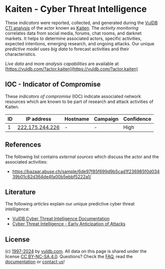 # Kaiten - Cyber Threat Intelligence

These _indicators_ were reported, collected, and generated during the [VulDB CTI analysis](https://vuldb.com/?kb.cti) of the actor known as [Kaiten](https://vuldb.com/?actor.kaiten). The _activity monitoring_ correlates data from social media, forums, chat rooms, and darknet markets. It helps to determine associated actors, specific activities, expected intentions, emerging research, and ongoing attacks. Our unique _predictive model_ uses _big data_ to forecast activities and their characteristics.

_Live data_ and more _analysis capabilities_ are available at [https://vuldb.com/?actor.kaiten](https://vuldb.com/?actor.kaiten)

## IOC - Indicator of Compromise

These _indicators of compromise_ (IOC) indicate associated network resources which are known to be part of research and attack activities of Kaiten.

ID | IP address | Hostname | Campaign | Confidence
-- | ---------- | -------- | -------- | ----------
1 | [222.175.244.226](https://vuldb.com/?ip.222.175.244.226) | - | - | High

## References

The following list contains _external sources_ which discuss the actor and the associated activities:

* https://bazaar.abuse.ch/sample/6de97f85f699d9b5cad1f236985f0d03439b01c82d364de4fa00b5ebbf5222a1/

## Literature

The following _articles_ explain our unique predictive cyber threat intelligence:

* [VulDB Cyber Threat Intelligence Documentation](https://vuldb.com/?kb.cti)
* [Cyber Threat Intelligence - Early Anticipation of Attacks](https://www.scip.ch/en/?labs.20201022)

## License

(c) [1997-2024](https://vuldb.com/?kb.changelog) by [vuldb.com](https://vuldb.com/?kb.about). All data on this page is shared under the license [CC BY-NC-SA 4.0](https://creativecommons.org/licenses/by-nc-sa/4.0/). Questions? Check the [FAQ](https://vuldb.com/?kb.faq), read the [documentation](https://vuldb.com/?kb) or [contact us](https://vuldb.com/?contact)!
